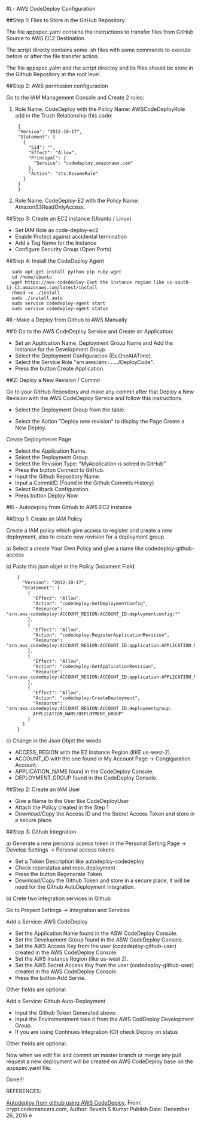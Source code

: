 #I.- AWS CodeDeploy Configuration


##Step 1: Files to Store in the GitHub Repository

The file appspec.yaml contains the instructions to transfer files from GitHub Source to AWS EC2 Destination.

The script directy contains some .sh files with some commands to execute before or after the file transfer 
action.

The file appspec.yalm and the script directoy and its files should be store in the Github Repository at the 
root level.

##Step 2:  AWS permission configuracion

Go to the IAM Management Console and Create 2 roles:

1) Role Name: CodeDeploy with the Policy Name: AWSCodeDeployRole add in the Trush Relationship this code:

        {
        "Version": "2012-10-17",
        "Statement": [
          {
            "Sid": "",
            "Effect": "Allow",
            "Principal": {
              "Service": "codedeploy.amazonaws.com"
            },
            "Action": "sts:AssumeRole"
          }
        ]
        }


2) Role Name: CodeDeploy-E2 with the Policy Name: AmazonS3ReadOnlyAccess.

##Step 3: Create an EC2 instance (Ubuntu / Linux)  
        
- Set IAM Role as code-deploy-ec2
- Enable Protect against accidental termination
- Add a Tag Name for the Instance
- Configure Security Group (Open Ports)
    
##Step 4: Install the CodeDeploy Agent

      sudo apt-get install python-pip ruby wget
      cd /home/ubuntu
      wget https://aws-codedeploy-{set the instance region like us-south-1}.s3.amazonaws.com/latest/install
      chmod +x ./install
      sudo ./install auto
      sudo service codedeploy-agent start
      sudo service codedeploy-agent status
 
 
#II.-Make a Deploy from Github to AWS Manually 


##1) Go to the AWS CodeDeploy Service and Create an Application:
  
- Set an Application Name, Deployment Group Name and Add the Instance for the Development Group.
- Select the Deployment Configuracion (Ex.OneAtATime).
- Select the Service Role "arn:aws:iam::....../DeployCode".
- Press the button Create Application.
   
##2) Deploy a New Revision / Commit
  
Go to your GitHub Repository and make any commit after that Deploy a New Revision with the AWS CodeDeploy Service and follow this instructions.
    
- Select the Deployment Group from the table.

- Select the Action "Deploy new revision" to display the Page Create a New Deploy.

Create Deploymenet Page
- Select the Application Name.
- Select the Deployment Group.
- Select the Revision Type: "MyApplication is sotred in GitHub"
- Press the button Connect to GitHub.
- Input the Github Repository Name.
- Input a CommitID (Found in the Github Commits History)
- Select Rollback Configuration.
- Press button Deploy Now
    
    
#III.- Autodeploy from Github to AWS EC2 instance

##Step 1: Create an IAM Policy
   
Create a IAM policy which give access to register and create a new deployment, also to create new revision 
for a deployment group.
  
a) Select a create Your Own Policy and give a name like codedeploy-github-access

b) Paste this json objet in the Policy Document Field:
        
        {
          "Version": "2012-10-17",
          "Statement": [
            {
              "Effect": "Allow",
              "Action": "codedeploy:GetDeploymentConfig",
              "Resource": "arn:aws:codedeploy:ACCOUNT_REGION:ACCOUNT_ID:deploymentconfig:*"
            },
            {
              "Effect": "Allow",
              "Action": "codedeploy:RegisterApplicationRevision",
              "Resource": "arn:aws:codedeploy:ACCOUNT_REGION:ACCOUNT_ID:application:APPLICATION_NAME"
            },
            {
              "Effect": "Allow",
              "Action": "codedeploy:GetApplicationRevision",
              "Resource": "arn:aws:codedeploy:ACCOUNT_REGION:ACCOUNT_ID:application:APPLICATION_NAME"
            },
            {
              "Effect": "Allow",
              "Action": "codedeploy:CreateDeployment",
              "Resource": "arn:aws:codedeploy:ACCOUNT_REGION:ACCOUNT_ID:deploymentgroup:
              APPLICATION_NAME/DEPLOYMENT_GROUP"
            }
          ]
        }
        
c) Change in the Json Objet the words
    
- ACCESS_REGION with the E2 Instance Region (lIKE us-west-2).
- ACCOUNT_ID with the one found in My Account Page -> Congiguration Account.
- APPLICATION_NAME found in the CodeDeploy Console.
- DEPLOYMENT_GROUP found in the CodeDeploy Console.

##Step 2: Create an IAM User

- Give a Name to the User like CodeDeployUser
- Attach the Policy created in the Step 1
- Download/Copy the Access ID and the Secret Access Token and store in a secure place.

##Step 3: Github Integration

a) Generate a new personal aceess token in the Personal Setting Page -> Develop Settings -> Personal access tokens
   
- Set a Token Description like autodeploy-codedeploy
- Check repo:status and repo_deployment
- Press the button Regenerate Token
- Download/Copy the Github Token and store in a secure place, it will be need for the Github AutoDeployment integration.

b) Crete two integration services in Github
   
Go to Proyect Settings -> Integration and Services

Add a Service: AWS CodeDeploy

- Set the Application Name found in the ASW CodeDeploy Console.
- Set the Development Group found in the ASW CodeDeploy Console.
- Set the AWS Access Key from the user (codedeploy-github-user) created in the AWS CodeDeploy Console.
- Set the AWS Instance Region (like us-west 2).
- Set the AWS Secret Access Key from the user (codedeploy-github-user) created in the AWS CodeDeploy Console.
- Press the button Add Servie.

Other fields are optional.

Add a Service: Github Auto-Deployment

- Input the Github Token Generated above.
- Input the Enviromentment take it from the AWS CodDeploy Development Group.
- If you are using Continues Integration (CI) check Deploy on status

Other fields are optional.

Now when we edit file and commit on master branch or merge any pull request a new deployment will be created 
on AWS CodeDeploy base on the appspec.yaml file.  

Done!!!    


REFERENCES:

[Autodeploy from github using AWS CodeDeploy](http://crypt.codemancers.com/posts/2016-12-26-autodeploy-from-github-using-aws-codedeploy/), From: crypt.codemancers.com, Author: Revath S Kumar  Publish Date: December 26, 2016
e

